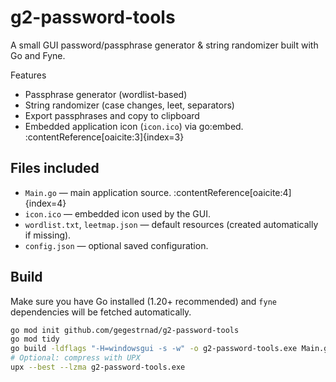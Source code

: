# g2-password-tools
A small GUI password/passphrase generator &amp; string randomizer built with Go and Fyne.

Features
- Passphrase generator (wordlist-based)
- String randomizer (case changes, leet, separators)
- Export passphrases and copy to clipboard
- Embedded application icon (`icon.ico`) via go:embed. :contentReference[oaicite:3]{index=3}

## Files included
- `Main.go` — main application source. :contentReference[oaicite:4]{index=4}
- `icon.ico` — embedded icon used by the GUI.
- `wordlist.txt`, `leetmap.json` — default resources (created automatically if missing).
- `config.json` — optional saved configuration.

## Build
Make sure you have Go installed (1.20+ recommended) and `fyne` dependencies will be fetched automatically.

```bash
go mod init github.com/gegestrnad/g2-password-tools
go mod tidy
go build -ldflags "-H=windowsgui -s -w" -o g2-password-tools.exe Main.go
# Optional: compress with UPX
upx --best --lzma g2-password-tools.exe
